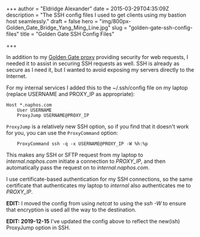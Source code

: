+++
author = "Eldridge Alexander"
date = 2015-03-29T04:35:09Z
description = "The SSH config files I used to get clients using my bastion host seamlessly."
draft = false
hero = "img/800px-Golden_Gate_Bridge_Yang_Ming_Line.jpg"
slug = "golden-gate-ssh-config-files"
title = "Golden Gate SSH Config Files"

+++

In addition to my [Golden Gate proxy](https://blog.eldridgealexander.com/2014/12/23/goldengate/) providing security for web requests, I needed it to assist in securing SSH requests as well. SSH is already as secure as I need it, but I wanted to avoid exposing my servers directly to the Internet. 

For my internal services I added this to the ~/.ssh/config file on my laptop (replace USERNAME and PROXY_IP as appropriate):

    Host *.naphos.com
        User USERNAME
        ProxyJump USERNAME@PROXY_IP

`ProxyJump` is a relatively new SSH option, so if you find that it doesn't work for you, you can use the `ProxyCommand` option:
        
        ProxyCommand ssh -q -x USERNAME@PROXY_IP -W %h:%p
        
This makes any SSH or SFTP request from my laptop to *internal.naphos.com* initiate a connection to *PROXY_IP*, and then automatically pass the request on to *internal.naphos.com*.
 
I use certificate-based authentication for my SSH connections, so the same certificate that authenticates my laptop to *internal* also authenticates me to *PROXY_IP*.

**EDIT:** I moved the config from using *netcat* to using the *ssh -W* to ensure that encryption is used all the way to the destination.

**EDIT: 2019-12-15** I've updated the config above to reflect the new(ish) ProxyJump option in SSH.